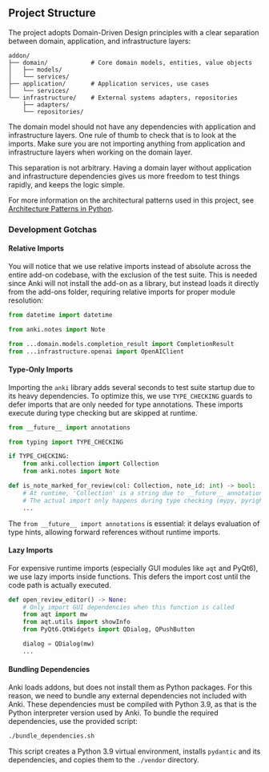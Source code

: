 ## Project Structure

The project adopts Domain-Driven Design principles with a clear separation between domain, application, and infrastructure layers:

```
addon/
├── domain/            # Core domain models, entities, value objects
│   ├── models/
│   └── services/
├── application/       # Application services, use cases
│   └── services/
└── infrastructure/    # External systems adapters, repositories
    ├── adapters/
    └── repositories/
```

The domain model should not have any dependencies with application and infrastructure layers. One rule of thumb to check that is to look at the imports. Make sure you are not importing anything from application and infrastructure layers when working on the domain layer. 

This separation is not arbitrary. Having a domain layer without application and infrastructure dependencies gives us more freedom to test things rapidly, and keeps the logic simple.

For more information on the architectural patterns used in this project, see [Architecture Patterns in Python](https://www.cosmicpython.com/).

### Development Gotchas

#### Relative Imports

You will notice that we use relative imports instead of absolute across the entire add-on codebase, with the exclusion of the test suite. This is needed since Anki will not install the add-on as a library, but instead loads it directly from the add-ons folder, requiring relative imports for proper module resolution:

```python
from datetime import datetime

from anki.notes import Note

from ...domain.models.completion_result import CompletionResult
from ...infrastructure.openai import OpenAIClient
```


#### Type-Only Imports

Importing the `anki` library adds several seconds to test suite startup due to its heavy dependencies. To optimize this, we use `TYPE_CHECKING` guards to defer imports that are only needed for type annotations. These imports execute during type checking but are skipped at runtime.

```python
from __future__ import annotations

from typing import TYPE_CHECKING

if TYPE_CHECKING:
    from anki.collection import Collection
    from anki.notes import Note

def is_note_marked_for_review(col: Collection, note_id: int) -> bool:
    # At runtime, 'Collection' is a string due to __future__ annotations
    # The actual import only happens during type checking (mypy, pyright, etc.)
    ...
```

The `from __future__ import annotations` is essential: it delays evaluation of type hints, allowing forward references without runtime imports.



#### Lazy Imports

For expensive runtime imports (especially GUI modules like `aqt` and PyQt6), we use lazy imports inside functions. This defers the import cost until the code path is actually executed.

```python
def open_review_editor() -> None:
    # Only import GUI dependencies when this function is called
    from aqt import mw
    from aqt.utils import showInfo
    from PyQt6.QtWidgets import QDialog, QPushButton

    dialog = QDialog(mw)
    ...
```


#### Bundling Dependencies

Anki loads addons, but does not install them as Python packages. For this reason, we need to bundle any external dependencies not included with Anki. These dependencies must be compiled with Python 3.9, as that is the Python interpreter version used by Anki. To bundle the required dependencies, use the provided script:

```bash
./bundle_dependencies.sh
```

This script creates a Python 3.9 virtual environment, installs `pydantic` and its dependencies, and copies them to the `./vendor` directory.
